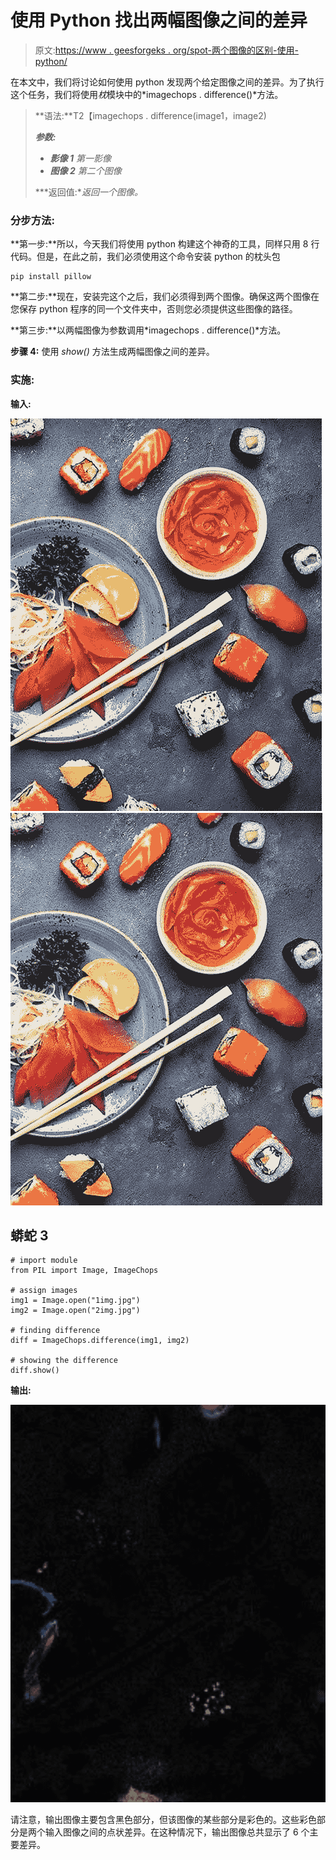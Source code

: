 # 使用 Python 找出两幅图像之间的差异

> 原文:[https://www . geesforgeks . org/spot-两个图像的区别-使用-python/](https://www.geeksforgeeks.org/spot-the-difference-between-two-images-using-python/)

在本文中，我们将讨论如何使用 python 发现两个给定图像之间的差异。为了执行这个任务，我们将使用*枕*模块中的*imagechops . difference()*方法。

> **语法:**T2【imagechops . difference(image1，image2)
> 
> ***参数:***
> 
> *   ***影像 1** 第一影像*
> *   ***图像 2** 第二个图像*
> 
> ***返回值:**返回一个图像。*

### 分步方法:

**第一步:**所以，今天我们将使用 python 构建这个神奇的工具，同样只用 8 行代码。但是，在此之前，我们必须使用这个命令安装 python 的枕头包

```
pip install pillow
```

**第二步:**现在，安装完这个之后，我们必须得到两个图像。确保这两个图像在您保存 python 程序的同一个文件夹中，否则您必须提供这些图像的路径。

**第三步:**以两幅图像为参数调用*imagechops . difference()*方法。

**步骤 4:** 使用 *show()* 方法生成两幅图像之间的差异。

### 实施:

**输入:**

![](img/26f9cc8cfd588613a3e686bfa4449767.png) ![](img/e7150eaa2b1fcbe56a27174d3cf6d9c9.png)

## 蟒蛇 3

```
# import module
from PIL import Image, ImageChops

# assign images
img1 = Image.open("1img.jpg")
img2 = Image.open("2img.jpg")

# finding difference
diff = ImageChops.difference(img1, img2)

# showing the difference
diff.show()
```

**输出:**

![](img/7e5ec23154c22d52b6ffca3690bacca5.png)

请注意，输出图像主要包含黑色部分，但该图像的某些部分是彩色的。这些彩色部分是两个输入图像之间的点状差异。在这种情况下，输出图像总共显示了 6 个主要差异。